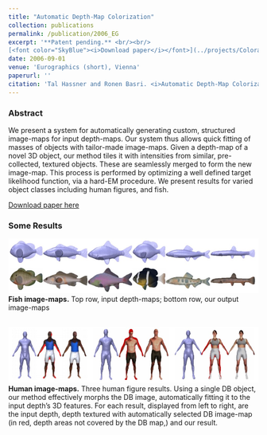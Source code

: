 ```yaml
---
title: "Automatic Depth-Map Colorization"
collection: publications
permalink: /publication/2006_EG
excerpt: '**Patent pending.** <br/><br/> 
[<font color="SkyBlue"><i>Download paper</i></font>](../projects/Coloralization/HassnerBasriEG06.pdf) '
date: 2006-09-01
venue: 'Eurographics (short), Vienna'
paperurl: ''
citation: 'Tal Hassner and Ronen Basri. <i>Automatic Depth-Map Colorization</i>, Eurographics (short), Vienna, 2006.'
---
```


### Abstract
We present a system for automatically generating custom, structured image-maps for input depth-maps. Our system thus allows quick fitting of masses of objects with tailor-made image-maps. Given a depth-map of a novel 3D object, our method tiles it with intensities from similar, pre-collected, textured objects. These are seamlessly merged to form the new image-map. This process is performed by optimizing a well defined target likelihood function, via a hard-EM procedure. We present results for varied object classes including human figures, and fish.


[Download paper here](../projects/Coloralization/HassnerBasriEG06.pdf)

### Some Results
<img src='../projects/Coloralization/results1.jpg'><br/>
<b>Fish image-maps.</b> Top row, input depth-maps; bottom row, our output image-maps<br/><br/>

<img src='../projects/Coloralization/results2.jpg'><br/>
<b>Human image-maps.</b> Three human figure results. Using a single DB object, our method effectively morphs the DB image, automatically fitting it to the input depth’s 3D features. For each result, displayed from left to right, are the input depth, depth textured with automatically selected DB image-map (in red, depth areas not covered by the DB map,) and our result.
